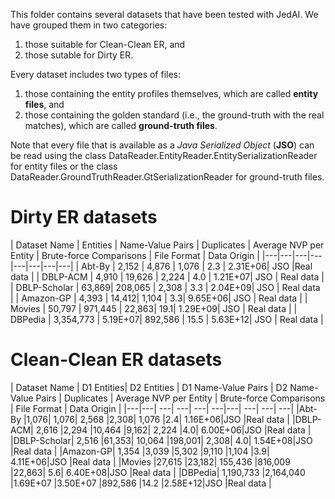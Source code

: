 This folder contains several datasets that have been tested with JedAI. We have grouped them in two categories: 
1) those suitable for Clean-Clean ER, and 
2) those sutable for Dirty ER. 

Every dataset includes two types of files: 
1) those containing the entity profiles themselves, which are called **entity files**, and 
2) those containing the golden standard (i.e., the ground-truth with the real matches), which are called **ground-truth files**.

Note that every file that is available as a *Java Serialized Object* (**JSO**) can be read using the class DataReader.EntityReader.EntitySerializationReader for entity files or the class DataReader.GroundTruthReader.GtSerializationReader for ground-truth files.

# Dirty ER datasets

| Dataset Name | Entities | Name-Value Pairs | Duplicates | Average NVP per Entity |	Brute-force Comparisons |
File Format | Data Origin | 
|---|---|---|---|---|---|---|---|
| Abt-By	| 2,152	| 4,876	| 1,076	| 2.3	| 2.31E+06| JSO |Real data |
| DBLP-ACM	| 4,910	| 19,626	| 2,224	| 4.0	| 1.21E+07| JSO | Real data |
| DBLP-Scholar	| 63,869| 	208,065	| 2,308	| 3.3	| 2.04E+09| JSO | Real data |
| Amazon-GP	| 4,393	| 14,412| 	1,104	| 3.3| 	9.65E+06| JSO | Real data |
| Movies	| 50,797 |	971,445	| 22,863| 	19.1| 	1.29E+09| JSO | Real data |
| DBPedia	| 3,354,773	| 5.19E+07| 	892,586	| 15.5	| 5.63E+12| JSO | Real data |


# Clean-Clean ER datasets

| Dataset Name | D1 Entities| D2 Entities | D1 Name-Value Pairs	| D2 Name-Value Pairs	| Duplicates | Average NVP per Entity	|
Brute-force Comparisons | File Format | Data Origin | 
|---|---| ---| ---| ---| ---|---| ---| ---| ---| 
|Abt-By	|1,076|	1,076|	2,568	|2,308|	1,076	|2.4|	1.16E+06|JSO |Real data |
|DBLP-ACM|	2,616	|2,294	|10,464	|9,162|	2,224	|4.0|	6.00E+06|JSO |Real data |
|DBLP-Scholar|	2,516	|61,353|	10,064	|198,001|	2,308|	4.0|	1.54E+08|JSO |Real data |
|Amazon-GP|	1,354	|3,039	|5,302	|9,110	|1,104	|3.9|	4.11E+06|JSO |Real data |
|Movies	|27,615	|23,182|	155,436	|816,009	|22,863|	5.6|	6.40E+08|JSO |Real data |
|DBPedia|	1,190,733	|2,164,040	|1.69E+07	|3.50E+07	|892,586	|14.2	|2.58E+12|JSO |Real data |
